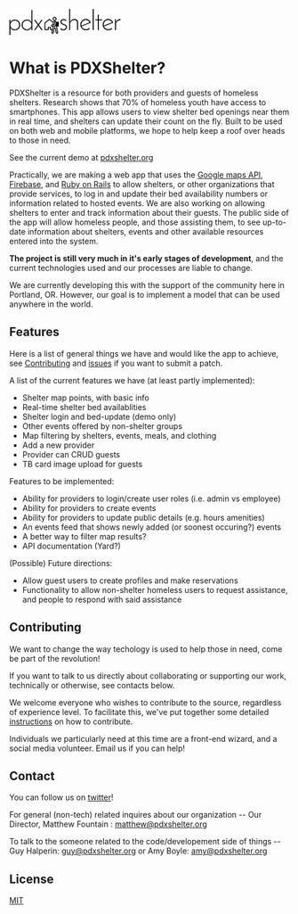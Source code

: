 ![PDXShelter logo](img/pdxsheltericon.png "Never doubt that a small group of thoughtful, committed, citizens can change the world. Indeed, it is the only thing that ever has.")

What is PDXShelter?
===================

PDXShelter is a resource for both providers and guests of homeless shelters. Research shows that 70% of homeless youth have access to smartphones. This app allows users to view shelter bed openings near them in real time, and shelters can update their count on the fly. Built to be used on both web and mobile platforms, we hope to help keep a roof over heads to those in need.

See the current demo at [pdxshelter.org](https://www.pdxshelter.org/)

Practically, we are making a web app that uses the [Google maps API](https://developers.google.com/maps/web/), [Firebase](https://www.firebase.com/), and [Ruby on Rails](http://rubyonrails.org/) to allow shelters, or other organizations that provide services, to log in and update their bed availability numbers or information related to hosted events. We are also working on allowing shelters to enter and track information about their guests. The public side of the app will allow homeless people, and those assisting them, to see up-to-date information about shelters, events and other available resources entered into the system.

**The project is still very much in it's early stages of development**, and the current technologies used and our processes are liable to change.

We are currently developing this with the support of the community here in Portland, OR. However, our goal is to implement a model that can be used anywhere in the world.

Features
----------

Here is a list of general things we have and would like the app to achieve, see <a href="#Contributing">Contributing</a> and [issues](https://github.com/geh4y8/pdxshelters/issues) if you want to submit a patch.

A list of the current features we have (at least partly implemented):

* Shelter map points, with basic info
* Real-time shelter bed availablities
* Shelter login and bed-update (demo only)
* Other events offered by non-shelter groups
* Map filtering by shelters, events, meals, and clothing
* Add a new provider
* Provider can CRUD guests
* TB card image upload for guests


Features to be implemented:

* Ability for providers to login/create user roles (i.e. admin vs employee)
* Ability for providers to create events
* Ability for providers to update public details (e.g. hours amenities)
* An events feed that shows newly added (or soonest occuring?) events
* A better way to filter map results?
* API documentation (Yard?)

(Possible) Future directions:

* Allow guest users to create profiles and make reservations
* Functionality to allow non-shelter homeless users to request assistance, and people to respond with said assistance

Contributing
------------

We want to change the way techology is used to help those in need, come be part of the revolution!

If you want to talk to us directly about collaborating or supporting our work, technically or otherwise, see contacts below.

We welcome everyone who wishes to contribute to the source, regardless of experience level. To facilitate this, we've put together some detailed [instructions](contributing.md) on how to contribute.

Individuals we particularly need at this time are a front-end wizard, and a social media volunteer. Email us if you can help!

Contact
--------

You can follow us on [twitter](http://twitter.com/pdxshelter)!

For general (non-tech) related inquires about our organization -- Our Director, Matthew Fountain : matthew@pdxshelter.org

To talk to the someone related to the code/developement side of things -- Guy Halperin: guy@pdxshelter.org or Amy Boyle: amy@pdxshelter.org

License
-------
[MIT](LICENSE.txt)
